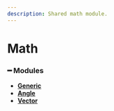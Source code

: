 ```yaml
---
description: Shared math module.
---
```


# Math

### **━ Modules**

* ****[**Generic**](generic.md)****
* ****[**Angle**](angle/)****
* ****[**Vector**](../../../readme/shared/math/vector.md)****
